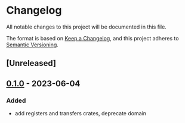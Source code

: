 # Changelog
All notable changes to this project will be documented in this file.

The format is based on [Keep a Changelog](https://keepachangelog.com/en/1.0.0/),
and this project adheres to [Semantic Versioning](https://semver.org/spec/v2.0.0.html).

## [Unreleased]

## [0.1.0](https://github.com/jacderida/safe_network/releases/tag/sn_registers-v0.1.0) - 2023-06-04

### Added
- add registers and transfers crates, deprecate domain
